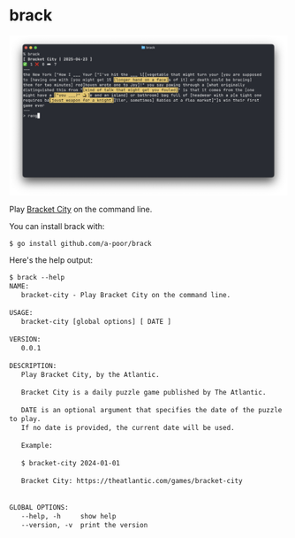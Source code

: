 # brack

![demo screenshot](./screenshot.png)

Play [Bracket City](https://www.theatlantic.com/games/bracket-city) on the command line.

You can install brack with:

```
$ go install github.com/a-poor/brack
```

Here's the help output:

```
$ brack --help
NAME:
   bracket-city - Play Bracket City on the command line.

USAGE:
   bracket-city [global options] [ DATE ]

VERSION:
   0.0.1

DESCRIPTION:
   Play Bracket City, by the Atlantic.

   Bracket City is a daily puzzle game published by The Atlantic.

   DATE is an optional argument that specifies the date of the puzzle to play.
   If no date is provided, the current date will be used.

   Example:

   $ bracket-city 2024-01-01

   Bracket City: https://theatlantic.com/games/bracket-city


GLOBAL OPTIONS:
   --help, -h     show help
   --version, -v  print the version
```
